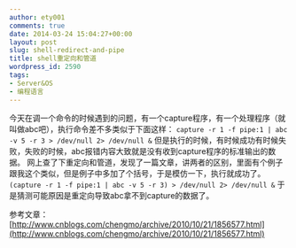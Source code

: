 ```yaml
---
author: ety001
comments: true
date: 2014-03-24 15:04:27+00:00
layout: post
slug: shell-redirect-and-pipe
title: shell重定向和管道
wordpress_id: 2590
tags:
- Server&OS
- 编程语言
---
```


今天在调一个命令的时候遇到的问题，有一个capture程序，有一个处理程序（就叫做abc吧），执行命令差不多类似于下面这样：
`capture -r 1 -f pipe:1 | abc -v 5 -r 3 > /dev/null 2> /dev/null &`
但是执行的时候，有时候成功有时候失败，失败的时候，abc报错内容大致就是没有收到capture程序的标准输出的数据。
网上查了下重定向和管道，发现了一篇文章，讲两者的区别，里面有个例子跟我这个类似，但是例子中多加了个括号，于是模仿一下，执行就成功了。
`(capture -r 1 -f pipe:1 | abc -v 5 -r 3) > /dev/null 2> /dev/null &`
于是猜测可能原因是重定向导致abc拿不到capture的数据了。

参考文章：[http://www.cnblogs.com/chengmo/archive/2010/10/21/1856577.html](http://www.cnblogs.com/chengmo/archive/2010/10/21/1856577.html)
